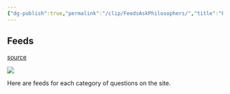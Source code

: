 ```yaml
---
{"dg-publish":true,"permalink":"/clip/FeedsAskPhilosophers/","title":"Feeds | AskPhilosophers.org"}
---
```


## Feeds

[source](https://www.askphilosophers.org/category-feeds)

[![](https://www.askphilosophers.org/sites/all/themes/mothership_philosophers/images/AP-logo-2x-2.png)](http://www.askphilosophers.org/)

Here are feeds for each category of questions on the site.
